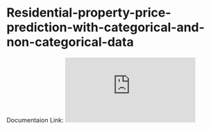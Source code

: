 # Residential-property-price-prediction-with-categorical-and-non-categorical-data

Documentaion Link: ![documentation](https://github.com/samirkhanal35/Residential-property-price-prediction-with-categorical-and-non-categorical-data/blob/main/F2022_AML1413_2_SamirKhanal_Assignment-2.docx.pdf)
